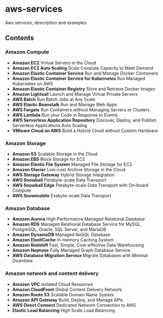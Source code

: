 # aws-services
Aws services, description and examples

## Contents

### Amazon Compute

* **Amazon EC2**
Virtual Servers in the Cloud
* **Amazon EC2 Auto Scaling**
Scale Compute Capacity to Meet Demand
* **Amazon Elastic Container Service**
Run and Manage Docker Containers
* **Amazon Elastic Container Service for Kubernetes**
Run Managed Kubernetes on AWS
* **Amazon Elastic Container Registry**
Store and Retrieve Docker Images
* **Amazon Lightsail**
Launch and Manage Virtual Private Servers
* **AWS Batch**
Run Batch Jobs at Any Scale
* **AWS Elastic Beanstalk**
Run and Manage Web Apps
* **AWS Fargate**
Run Containers without Managing Servers or Clusters  
* **AWS Lambda**
Run your Code in Response to Events
* **AWS Serverless Application Repository**
Discover, Deploy, and Publish Serverless Applications Auto Scaling
* **VMware Cloud on AWS**
Build a Hybrid Cloud without Custom Hardware

### Amazon Storage

* **Amazon S3**
Scalable Storage in the Cloud
* **Amazon EBS**
Block Storage for EC2
* **Amazon Elastic File System**
Managed File Storage for EC2
* **Amazon Glacier**
Low-cost Archive Storage in the Cloud
* **AWS Storage Gateway**
Hybrid Storage Integration
* **AWS Snowball**
Petabyte-scale Data Transport
* **AWS Snowball Edge**
Petabyte-scale Data Transport with On-board Compute
* **AWS Snowmobile**
Exabyte-scale Data Transport


### Amazon Database

* **Amazon Aurora**
High Performance Managed Relational Database
* **Amazon RDS**
Managed Relational Database Service for MySQL, PostgreSQL, Oracle, SQL Server, and MariaDB
* **Amazon DynamoDB**
Managed NoSQL Database
* **Amazon ElastiCache**
In-memory Caching System
* **Amazon Redshift**
Fast, Simple, Cost-effective Data Warehousing
* **Amazon Neptune**
Fully Managed Graph Database Service
* **AWS Database Migration Service**
Migrate Databases with Minimal Downtime


### Amazon network and content delivery

* **Amazon VPC**
Isolated Cloud Resources
* **Amazon CloudFront**
Global Content Delivery Network
* **Amazon Route 53**
Scalable Domain Name System
* **Amazon API Gateway**
Build, Deploy, and Manage APIs
* **AWS Direct Connect**
Dedicated Network Connection to AWS
* **Elastic Load Balancing**
High Scale Load Balancing

